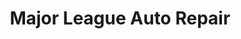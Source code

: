 ---
title: "Major League Auto Repair"
url: /pleasant-grove/major-league-auto-repair/
shop: car repair
---